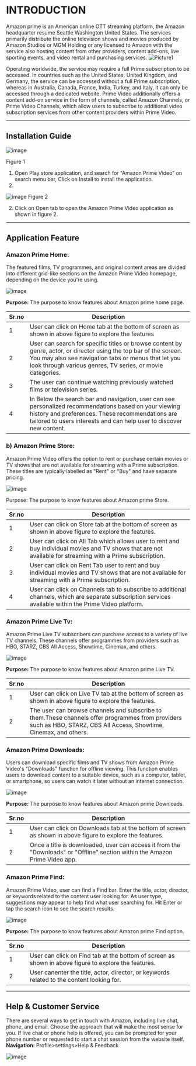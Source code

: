# INTRODUCTION #
Amazon prime is an American online OTT streaming platform, the Amazon headquarter resume Seattle Washington United States. The services primarily distribute the online television shows and movies produced by Amazon Studios or MGM Holding or any licensed to Amazon with the service also hosting content from other providers, content add-ons, live sporting events, and video rental and purchasing services.
                                               ![Picture1](https://github.com/NDevidas/user.md/assets/135496877/0e664aac-80dc-4b72-8e29-83076b1d2e42)
                                               
Operating worldwide, the service may require a full Prime subscription to be accessed. In countries such as the United States, United Kingdom, and Germany, the service can be accessed without a full Prime subscription, whereas in Australia, Canada, France, India, Turkey, and Italy, it can only be accessed through a dedicated website. Prime Video additionally offers a content add-on service in the form of channels, called Amazon Channels, or Prime Video Channels, which allow users to subscribe to additional video subscription services from other content providers within Prime Video.
__________________________________________________________________________________________________________________________________________________________________________________________________
## 	Installation Guide
 ![image](https://github.com/NDevidas/user.md/assets/135496877/c55fc226-80fd-425f-8636-c5d54ac46a48)

Figure 1
1.	Open Play store application, and search for “Amazon Prime Video” on search menu bar, Click on Install to install the application.
2.	
 ![image](https://github.com/NDevidas/user.md/assets/135496877/27d6f92d-97fc-4707-84aa-b44cd1f710fd)
Figure 2

2.	Click on Open tab to open the Amazon Prime Video application as shown in figure 2.
______________________________________________________________________________________________________________________________________________________________________________________________________

## Application Feature
### Amazon Prime Home: 
The featured films, TV programmes, and original content areas are divided into different grid-like sections on the Amazon Prime Video homepage, depending on the device you're using.

![image](https://github.com/NDevidas/user.md/assets/135496877/3060a32e-0adb-46c5-8590-277526ffa6ca)

**Purpose:** The purpose to know features about Amazon prime home page.

| Sr.no | Description |
| ----------- | ----------- |
| 1 | User can click on Home tab at the bottom of screen as shown in above figure to explore the features |
| 2 | User can search for specific titles or browse content by genre, actor, or director using the top bar of the screen. You may also see navigation tabs or menus that let you look through various genres, TV series, or movie categories. |
| 3 | The user can continue watching previously watched films or television series. |
| 4 | In Below the search bar and navigation, user can see personalized recommendations based on your viewing history and preferences. These recommendations are tailored to users interests and can help user to discover new content. |

### b)	Amazon Prime Store:
Amazon Prime Video offers the option to rent or purchase certain movies or TV shows that are not available for streaming with a Prime subscription. These titles are typically labelled as "Rent" or "Buy" and have separate pricing.

![image](https://github.com/NDevidas/user.md/assets/135496877/59790deb-e9be-4fd5-b4b4-e4ea6807c58d)

Purpose: The purpose to know features about Amazon prime Store.

| Sr.no | Description |
| ----------- | ----------- |
| 1 | User can click on Store tab at the bottom of screen as shown in above figure to explore the features. |
| 2 | User can click on All Tab which allows user to rent and buy individual movies and TV shows that are not available for streaming with a Prime subscription.  |
| 3 | User can click on Rent Tab user to rent and buy individual movies and TV shows that are not available for streaming with a Prime subscription. |
| 4 | User can click on Channels tab to subscribe to additional channels, which are separate subscription services available within the Prime Video platform. |


### Amazon Prime Live Tv:
Amazon Prime Live TV subscribers can purchase access to a variety of live TV channels. These channels offer programmes from providers such as HBO, STARZ, CBS All Access, Showtime, Cinemax, and others.

![image](https://github.com/NDevidas/user.md/assets/135496877/54778752-2a9a-4df1-8d50-020678d0160f)


**Purpose:** The purpose to know features about Amazon prime Live TV.

| Sr.no | Description |
| ----------- | ----------- |
| 1 | User can click on Live TV tab at the bottom of screen as shown in above figure to explore the features. |
| 2 | The user can browse channels and subscribe to them.These channels offer programmes from providers such as HBO, STARZ, CBS All Access, Showtime, Cinemax, and others.  |


### Amazon Prime Downloads: 
Users can download specific films and TV shows from Amazon Prime Video's "Downloads" function for offline viewing. This function enables users to download content to a suitable device, such as a computer, tablet, or smartphone, so users can watch it later without an internet connection.

![image](https://github.com/NDevidas/user.md/assets/135496877/561a0f5e-3160-480e-9314-86c32930f003)

**Purpose:** The purpose to know features about Amazon prime Downloads.

| Sr.no | Description |
| ----------- | ----------- |
| 1 | User can click on Downloads tab at the bottom of screen as shown in above figure to explore the features. |
| 2 | Once a title is downloaded, user can access it from the "Downloads" or "Offline" section within the Amazon Prime Video app. |


### Amazon Prime Find:
Amazon Prime Video, user can find a Find bar. Enter the title, actor, director, or keywords related to the content user looking for. As user type, suggestions may appear to help find what user searching for. Hit Enter or tap the search icon to see the search results.

![image](https://github.com/NDevidas/user.md/assets/135496877/f795b154-ac31-49cc-9d4f-04999f168342)

**Purpose:** The purpose to know features about Amazon prime Find option.

| Sr.no | Description |
| ----------- | ----------- |
| 1 | User can click on Find tab at the bottom of screen as shown in above figure to explore the features.|
| 2 | User canenter the title, actor, director, or keywords related to the content looking for. |

____________________________________________________________________________________________________________________________________________________________________________________________________________


## Help & Customer Service

There are several ways to get in touch with Amazon, including live chat, phone, and email. Choose the approach that will make the most sense for you. If live chat or phone help is offered, you can be prompted for your phone number or requested to start a chat session from the website itself.  
**Navigation:** Profile>settings>Help & Feedback

![image](https://github.com/NDevidas/user.md/assets/135496877/23b08d69-db03-4211-ac26-26cb87c4ea18)




